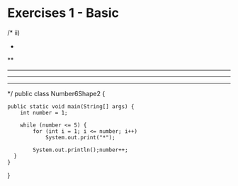 # Exercises 1 - Basic
/*
   ii)

*
**
***
****
*****

 */
public class Number6Shape2 {

	public static void main(String[] args) {
		int number = 1;

		while (number <= 5) {
			for (int i = 1; i <= number; i++)
				System.out.print("*");
			
			System.out.println();number++;
      }
	}
}
